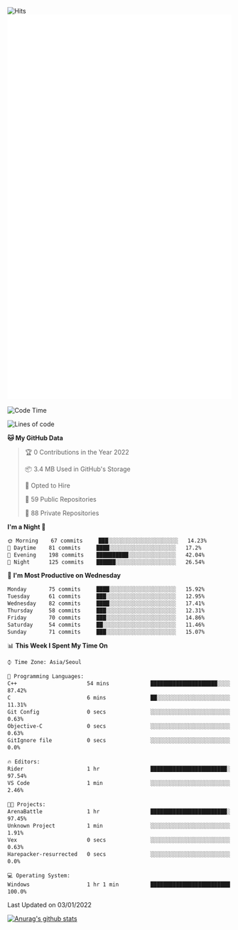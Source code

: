 ![Hits](https://hits.seeyoufarm.com/api/count/incr/badge.svg?url=https%3A%2F%2Fgithub.com%2Fkokose1234&count_bg=%2379C83D&title_bg=%23555555&icon=apple.svg&icon_color=%23E7E7E7&title=hits&edge_flat=false)
<br/>
![Metrics](https://github.com/kokose1234/kokose1234/blob/main/github-metrics.svg)

<!--START_SECTION:waka-->
![Code Time](http://img.shields.io/badge/Code%20Time-350%20hrs%2025%20mins-blue)

![Lines of code](https://img.shields.io/badge/From%20Hello%20World%20I%27ve%20Written-8%20Million%20lines%20of%20code-blue)

**🐱 My GitHub Data** 

> 🏆 0 Contributions in the Year 2022
 > 
> 📦 3.4 MB Used in GitHub's Storage 
 > 
> 💼 Opted to Hire
 > 
> 📜 59 Public Repositories 
 > 
> 🔑 88 Private Repositories  
 > 
**I'm a Night 🦉** 

```text
🌞 Morning    67 commits     ███░░░░░░░░░░░░░░░░░░░░░░   14.23% 
🌆 Daytime    81 commits     ████░░░░░░░░░░░░░░░░░░░░░   17.2% 
🌃 Evening    198 commits    ██████████░░░░░░░░░░░░░░░   42.04% 
🌙 Night      125 commits    ██████░░░░░░░░░░░░░░░░░░░   26.54%

```
📅 **I'm Most Productive on Wednesday** 

```text
Monday       75 commits     ████░░░░░░░░░░░░░░░░░░░░░   15.92% 
Tuesday      61 commits     ███░░░░░░░░░░░░░░░░░░░░░░   12.95% 
Wednesday    82 commits     ████░░░░░░░░░░░░░░░░░░░░░   17.41% 
Thursday     58 commits     ███░░░░░░░░░░░░░░░░░░░░░░   12.31% 
Friday       70 commits     ███░░░░░░░░░░░░░░░░░░░░░░   14.86% 
Saturday     54 commits     ██░░░░░░░░░░░░░░░░░░░░░░░   11.46% 
Sunday       71 commits     ███░░░░░░░░░░░░░░░░░░░░░░   15.07%

```


📊 **This Week I Spent My Time On** 

```text
⌚︎ Time Zone: Asia/Seoul

💬 Programming Languages: 
C++                      54 mins             █████████████████████░░░░   87.42% 
C                        6 mins              ██░░░░░░░░░░░░░░░░░░░░░░░   11.31% 
Git Config               0 secs              ░░░░░░░░░░░░░░░░░░░░░░░░░   0.63% 
Objective-C              0 secs              ░░░░░░░░░░░░░░░░░░░░░░░░░   0.63% 
GitIgnore file           0 secs              ░░░░░░░░░░░░░░░░░░░░░░░░░   0.0%

🔥 Editors: 
Rider                    1 hr                ████████████████████████░   97.54% 
VS Code                  1 min               ░░░░░░░░░░░░░░░░░░░░░░░░░   2.46%

🐱‍💻 Projects: 
ArenaBattle              1 hr                ████████████████████████░   97.45% 
Unknown Project          1 min               ░░░░░░░░░░░░░░░░░░░░░░░░░   1.91% 
Vex                      0 secs              ░░░░░░░░░░░░░░░░░░░░░░░░░   0.63% 
Harepacker-resurrected   0 secs              ░░░░░░░░░░░░░░░░░░░░░░░░░   0.0%

💻 Operating System: 
Windows                  1 hr 1 min          █████████████████████████   100.0%

```


 Last Updated on 03/01/2022
<!--END_SECTION:waka-->

[![Anurag's github stats](https://github-readme-stats.vercel.app/api?username=kokose1234&theme=dracula)](https://github.com/anuraghazra/github-readme-stats)



	
